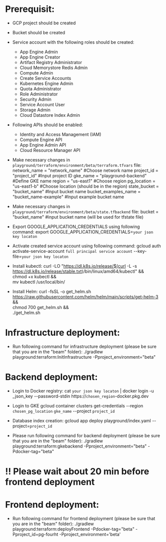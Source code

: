 <!--
    Licensed to the Apache Software Foundation (ASF) under one
    or more contributor license agreements.  See the NOTICE file
    distributed with this work for additional information
    regarding copyright ownership.  The ASF licenses this file
    to you under the Apache License, Version 2.0 (the
    "License"); you may not use this file except in compliance
    with the License.  You may obtain a copy of the License at

      http://www.apache.org/licenses/LICENSE-2.0

    Unless required by applicable law or agreed to in writing,
    software distributed under the License is distributed on an
    "AS IS" BASIS, WITHOUT WARRANTIES OR CONDITIONS OF ANY
    KIND, either express or implied.  See the License for the
    specific language governing permissions and limitations
    under the License.
-->

# Prerequisit:

* GCP project should be created
* Bucket should be created
* Service account with the following roles should be created:
   - App Engine Admin
   - App Engine Creator
   - Artifact Registry Administrator
   - Cloud Memorystore Redis Admin
   - Compute Admin
   - Create Service Accounts
   - Kubernetes Engine Admin
   - Quota Administrator
   - Role Administrator
   - Security Admin
   - Service Account User
   - Storage Admin
   - Cloud Datastore Index Admin
* Following APIs should be enabled:
   - Identity and Access Management (IAM)
   - Compute Engine API
   - App Engine Admin API
   - Cloud Resource Manager API

* Make necessary changes in `playground/terraform/environment/beta/terraform.tfvars` file:
network_name         = "network_name"         #Choose network name
project_id           = "project_id"      #Input project ID
gke_name             = "playground-backend" #Define GKE name
region               = "us-east1"           #Choose region
pg_location          = "us-east1-b"         #Choose location (should be in the region)
state_bucket         = "bucket_name"          #Input bucket name
bucket_examples_name = "bucket_name-example"  #Input example bucket name

* Make necessary changes in `playground/terraform/environment/beta/state.tfbackend` file:
bucket               = "bucket_name" #input bucket name (will be used for tfstate file)

* Export GOOGLE_APPLICATION_CREDENTIALS using following command:
    export GOOGLE_APPLICATION_CREDENTIALS=`your json key locaton`

* Activate created service account using following command:
    gcloud auth activate-service-account `full principal service account` --key-file=`your json key locaton`

* Install kubectl:
             curl -LO "https://dl.k8s.io/release/$(curl -L -s https://dl.k8s.io/release/stable.txt)/bin/linux/amd64/kubectl" &&\
             chmod +x kubectl &&\
             mv kubectl /usr/local/bin/
* Install Helm:
             curl -fsSL -o get_helm.sh https://raw.githubusercontent.com/helm/helm/main/scripts/get-helm-3 &&\
             chmod 700 get_helm.sh &&\
             ./get_helm.sh

# Infrastructure deployment:
* Run following command for infrastructure deployment (please be sure that you are in the "beam" folder):
./gradlew playground:terraform:InitInfrastructure -Pproject_environment="beta"

# Backend deployment:
* Login to Docker registry:
cat `your json key locaton` | docker login -u _json_key --password-stdin https://`chosen_region`-docker.pkg.dev

* Login to GKE
gcloud container clusters get-credentials --region `chosen_pg_location` `gke_name` --project `project_id`

* Database index creation:
gcloud app deploy playground/index.yaml --project=`project_id`

* Please run following command for backend deployment (please be sure that you are in the "beam" folder):
./gradlew playground:terraform:gkebackend -Pproject_environment="beta" -Pdocker-tag="beta"

# !! Please wait about 20 min before frontend deployment
# Frontend deployment:
* Run following command for frontend deployment (please be sure that you are in the "beam" folder):
./gradlew playground:terraform:deployFrontend -Pdocker-tag="beta" -Pproject_id=pg-fourht -Pproject_environment='beta'
